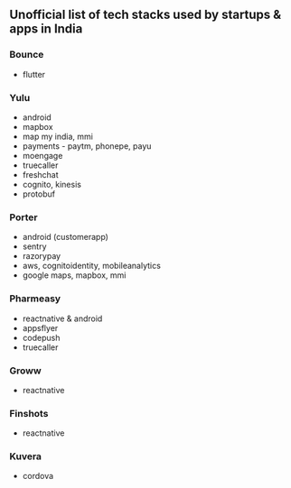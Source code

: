 ## Unofficial list of tech stacks used by startups & apps in India

### Bounce

- flutter


### Yulu

- android
- mapbox
- map my india, mmi
- payments - paytm, phonepe, payu
- moengage
- truecaller
- freshchat
- cognito, kinesis
- protobuf

### Porter

- android (customerapp)
- sentry
- razorypay
- aws, cognitoidentity, mobileanalytics
- google maps, mapbox, mmi


### Pharmeasy

- reactnative & android
- appsflyer
- codepush
- truecaller


### Groww

- reactnative

### Finshots

- reactnative


### Kuvera

- cordova
